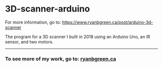 # 3D-scanner-arduino

For more information, go to: https://www.ryanbgreen.ca/post/arduino-3d-scanner

The program for a 3D scanner I built in 2018 using an Arduino Uno, an IR sensor, and two motors.
   
---
  
### To see more of my work, go to: [ryanbgreen.ca](https://www.ryanbgreen.ca/)
